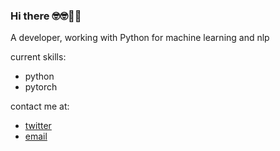 ### Hi there 🤓🤓🥝🍇
A developer, working with Python for machine learning and nlp

current skills:
+ python
+ pytorch

contact me at:
+ [twitter](https://twitter.com/fecat233)
+ [email](goleer.zhangli@outlook.com)

